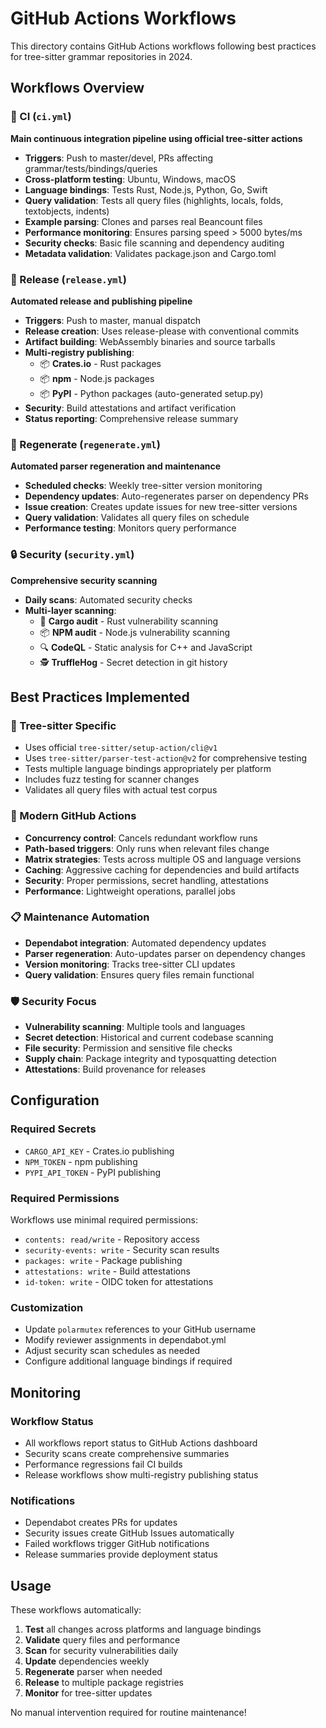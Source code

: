 # GitHub Actions Workflows

This directory contains GitHub Actions workflows following best practices for tree-sitter grammar repositories in 2024.

## Workflows Overview

### 🔧 CI (`ci.yml`)

**Main continuous integration pipeline using official tree-sitter actions**

- **Triggers**: Push to master/devel, PRs affecting grammar/tests/bindings/queries
- **Cross-platform testing**: Ubuntu, Windows, macOS
- **Language bindings**: Tests Rust, Node.js, Python, Go, Swift
- **Query validation**: Tests all query files (highlights, locals, folds, textobjects, indents)
- **Example parsing**: Clones and parses real Beancount files
- **Performance monitoring**: Ensures parsing speed > 5000 bytes/ms
- **Security checks**: Basic file scanning and dependency auditing
- **Metadata validation**: Validates package.json and Cargo.toml

### 🚀 Release (`release.yml`)

**Automated release and publishing pipeline**

- **Triggers**: Push to master, manual dispatch
- **Release creation**: Uses release-please with conventional commits
- **Artifact building**: WebAssembly binaries and source tarballs
- **Multi-registry publishing**:
  - 📦 **Crates.io** - Rust packages
  - 📦 **npm** - Node.js packages
  - 📦 **PyPI** - Python packages (auto-generated setup.py)
- **Security**: Build attestations and artifact verification
- **Status reporting**: Comprehensive release summary

### 🔄 Regenerate (`regenerate.yml`)

**Automated parser regeneration and maintenance**

- **Scheduled checks**: Weekly tree-sitter version monitoring
- **Dependency updates**: Auto-regenerates parser on dependency PRs
- **Issue creation**: Creates update issues for new tree-sitter versions
- **Query validation**: Validates all query files on schedule
- **Performance testing**: Monitors query performance

### 🔒 Security (`security.yml`)

**Comprehensive security scanning**

- **Daily scans**: Automated security checks
- **Multi-layer scanning**:
  - 🦀 **Cargo audit** - Rust vulnerability scanning
  - 📦 **NPM audit** - Node.js vulnerability scanning
  - 🔍 **CodeQL** - Static analysis for C++ and JavaScript
  - 🕵️ **TruffleHog** - Secret detection in git history

## Best Practices Implemented

### 🎯 Tree-sitter Specific

- Uses official `tree-sitter/setup-action/cli@v1`
- Uses `tree-sitter/parser-test-action@v2` for comprehensive testing
- Tests multiple language bindings appropriately per platform
- Includes fuzz testing for scanner changes
- Validates all query files with actual test corpus

### 🔧 Modern GitHub Actions

- **Concurrency control**: Cancels redundant workflow runs
- **Path-based triggers**: Only runs when relevant files change
- **Matrix strategies**: Tests across multiple OS and language versions
- **Caching**: Aggressive caching for dependencies and build artifacts
- **Security**: Proper permissions, secret handling, attestations
- **Performance**: Lightweight operations, parallel jobs

### 📋 Maintenance Automation

- **Dependabot integration**: Automated dependency updates
- **Parser regeneration**: Auto-updates parser on dependency changes
- **Version monitoring**: Tracks tree-sitter CLI updates
- **Query validation**: Ensures query files remain functional

### 🛡️ Security Focus

- **Vulnerability scanning**: Multiple tools and languages
- **Secret detection**: Historical and current codebase scanning
- **File security**: Permission and sensitive file checks
- **Supply chain**: Package integrity and typosquatting detection
- **Attestations**: Build provenance for releases

## Configuration

### Required Secrets

- `CARGO_API_KEY` - Crates.io publishing
- `NPM_TOKEN` - npm publishing
- `PYPI_API_TOKEN` - PyPI publishing

### Required Permissions

Workflows use minimal required permissions:

- `contents: read/write` - Repository access
- `security-events: write` - Security scan results
- `packages: write` - Package publishing
- `attestations: write` - Build attestations
- `id-token: write` - OIDC token for attestations

### Customization

- Update `polarmutex` references to your GitHub username
- Modify reviewer assignments in dependabot.yml
- Adjust security scan schedules as needed
- Configure additional language bindings if required

## Monitoring

### Workflow Status

- All workflows report status to GitHub Actions dashboard
- Security scans create comprehensive summaries
- Performance regressions fail CI builds
- Release workflows show multi-registry publishing status

### Notifications

- Dependabot creates PRs for updates
- Security issues create GitHub Issues automatically
- Failed workflows trigger GitHub notifications
- Release summaries provide deployment status

## Usage

These workflows automatically:

1. **Test** all changes across platforms and language bindings
2. **Validate** query files and performance
3. **Scan** for security vulnerabilities daily
4. **Update** dependencies weekly
5. **Regenerate** parser when needed
6. **Release** to multiple package registries
7. **Monitor** for tree-sitter updates

No manual intervention required for routine maintenance!
